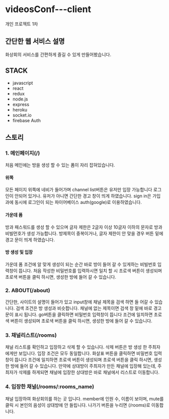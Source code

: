 # videosConf---client
개인 프로젝트 1차

## 간단한 웹 서비스 설명
화상회의 서비스를 간편하게 즐길 수 있게 만들어봤습니다.

## STACK
- javascript
- react
- redux
- node.js
- express
- heroku
- socket.io
- firebase Auth

## 스토리

### 1. 메인페이지(/)
처음 메인에는 방을 생성 할 수 있는 폼이 자리 잡혀있습니다.

#### 위쪽
모든 페이지 위쪽에 네비가 들어가며 
channel list버튼은 유저만 입장 가능합니다 로그인이 안되어 있거나.
유저가 아니면 간단한 경고 창이 띄게 하였습니다.
sign in은 가입과에 동시에 로그인이 되는 파이어베이스 auth(google)로 이용하였습니다.

#### 가운데 폼
방과 패스워드를 생성 할 수 있으며
글자 제한은 2글자 이상 10글자 이하의 문자로 방과 비빌먼호가 생성 가능합니다.
방제목이 중복이거나, 글자 제한이 안 맞을 경우 버튼 밑에 경고 문이 띄게 하였습니다.

#### 방 생성 및 입장
가운데 폼 조건에 알 맞게 생성이 되는 순간 바로 방이 들어 갈 수 있게하는 비빌번호 입력창이 뜹니다.
처음 작성한 비밀번호를 입력하시면 일치 할 시 초로색 버튼이 생성되며 초로색 버튼을 클릭 하시면, 생성한 방에 들어 갈 수 있습니다.

### 2. ABOUT(/about)
간단한, 사이트의 설명이 들어가 있고 input창에 채널 제목을 검색 하면 들 어갈 수 있습니다.
검색 조건은 방 생성과 비슷합니다. 채널에 없는 제목이면 검색 창 밑에 바로 경고문이 표시 됩니다.
go버튼을 클릭하면 비밀번호 입력창이 뜹니다 조건에 일치하면 초로색 버튼이 생성되며 초로색 버튼을 클릭 하시면, 생성한 방에 들어 갈 수 있습니다.


### 3. 채널리스트(/rooms)

채널 리스트를 확인하고 입장하고 삭제 할 수 있습니다.
삭제 버튼은 방 생성 한 주최자에게만 보입니다.
입장 조건은 모두 동일합니다. 화살표 버튼을 클릭하면 비밀번호 입력창이 뜹니다 
조건에 일치하면 초로색 버튼이 생성되며 초로색 버튼을 클릭 하시면, 생성한 방에 들어 갈 수 있습니다.
만약에 상대방이 주최자가 만든 채널에 입장해 있는데, 주최자가 삭제를 하게되면 채널에 입장한 상대방은 바로 채널에서 리스트로 이동합니다.


### 4. 입장한 채널(/rooms/:rooms_name)

채널 입장하여 화상회의를 하는 곳 입니다.
member에 인원 수, 이름이 보이며, mute를 클릭 시 본인의 음성이 상대방에 안 들립니다.
나가기 버튼을 누리면 (/rooms)로 이동합니다.


